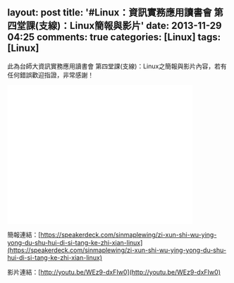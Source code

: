 layout: post
title: '#Linux：資訊實務應用讀書會 第四堂課(支線)：Linux簡報與影片'
date: 2013-11-29 04:25
comments: true
categories: [Linux]
tags: [Linux]
---
此為台師大資訊實務應用讀書會 第四堂課(支線)：Linux之簡報與影片內容，若有任何錯誤歡迎指證，非常感謝！

<script async class="speakerdeck-embed" data-id="9da49dc0118c0131e05e1efa33efaebb" data-ratio="1.77777777777778" src="//speakerdeck.com/assets/embed.js"></script>

<iframe width="420" height="315" src="//www.youtube.com/embed/WEz9-dxFIw0" frameborder="0" allowfullscreen></iframe>

簡報連結：[https://speakerdeck.com/sinmaplewing/zi-xun-shi-wu-ying-yong-du-shu-hui-di-si-tang-ke-zhi-xian-linux](https://speakerdeck.com/sinmaplewing/zi-xun-shi-wu-ying-yong-du-shu-hui-di-si-tang-ke-zhi-xian-linux)

影片連結：[http://youtu.be/WEz9-dxFIw0](http://youtu.be/WEz9-dxFIw0)